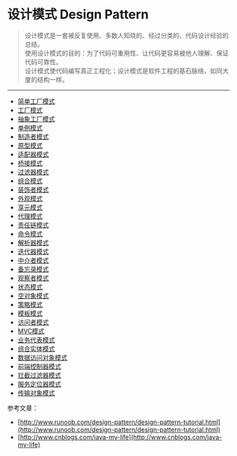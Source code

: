 # 设计模式 Design Pattern
> 设计模式是一套被反复使用、多数人知晓的、经过分类的、代码设计经验的总结。  
使用设计模式的目的：为了代码可重用性、让代码更容易被他人理解、保证代码可靠性。  
设计模式使代码编写真正工程化；设计模式是软件工程的基石脉络，如同大厦的结构一样。
***

- [简单工厂模式](https://github.com/yuanshichao1988/Interview-Knowledge-Collect/blob/master/designPattern/articles/simple-factory-pattern.md)
- [工厂模式](https://github.com/yuanshichao1988/Interview-Knowledge-Collect/blob/master/designPattern/articles/simple-factory-pattern.md)
- [抽象工厂模式](https://github.com/yuanshichao1988/Interview-Knowledge-Collect/blob/master/designPattern/articles/simple-factory-pattern.md)
- [单例模式](https://github.com/yuanshichao1988/Interview-Knowledge-Collect/blob/master/designPattern/articles/simple-factory-pattern.md)
- [制造者模式](https://github.com/yuanshichao1988/Interview-Knowledge-Collect/blob/master/designPattern/articles/simple-factory-pattern.md)
- [原型模式](https://github.com/yuanshichao1988/Interview-Knowledge-Collect/blob/master/designPattern/articles/simple-factory-pattern.md)
- [适配器模式](https://github.com/yuanshichao1988/Interview-Knowledge-Collect/blob/master/designPattern/articles/simple-factory-pattern.md)
- [桥接模式](https://github.com/yuanshichao1988/Interview-Knowledge-Collect/blob/master/designPattern/articles/simple-factory-pattern.md)
- [过滤器模式](https://github.com/yuanshichao1988/Interview-Knowledge-Collect/blob/master/designPattern/articles/simple-factory-pattern.md)
- [组合模式](https://github.com/yuanshichao1988/Interview-Knowledge-Collect/blob/master/designPattern/articles/simple-factory-pattern.md)
- [装饰者模式](https://github.com/yuanshichao1988/Interview-Knowledge-Collect/blob/master/designPattern/articles/simple-factory-pattern.md)
- [外观模式](https://github.com/yuanshichao1988/Interview-Knowledge-Collect/blob/master/designPattern/articles/simple-factory-pattern.md)
- [享元模式](https://github.com/yuanshichao1988/Interview-Knowledge-Collect/blob/master/designPattern/articles/simple-factory-pattern.md)
- [代理模式](https://github.com/yuanshichao1988/Interview-Knowledge-Collect/blob/master/designPattern/articles/simple-factory-pattern.md)
- [责任链模式](https://github.com/yuanshichao1988/Interview-Knowledge-Collect/blob/master/designPattern/articles/simple-factory-pattern.md)
- [命令模式](https://github.com/yuanshichao1988/Interview-Knowledge-Collect/blob/master/designPattern/articles/simple-factory-pattern.md)
- [解析器模式](https://github.com/yuanshichao1988/Interview-Knowledge-Collect/blob/master/designPattern/articles/simple-factory-pattern.md)
- [迭代器模式](https://github.com/yuanshichao1988/Interview-Knowledge-Collect/blob/master/designPattern/articles/simple-factory-pattern.md)
- [中介者模式](https://github.com/yuanshichao1988/Interview-Knowledge-Collect/blob/master/designPattern/articles/simple-factory-pattern.md)
- [备忘录模式](https://github.com/yuanshichao1988/Interview-Knowledge-Collect/blob/master/designPattern/articles/simple-factory-pattern.md)
- [观察者模式](https://github.com/yuanshichao1988/Interview-Knowledge-Collect/blob/master/designPattern/articles/simple-factory-pattern.md)
- [状态模式](https://github.com/yuanshichao1988/Interview-Knowledge-Collect/blob/master/designPattern/articles/simple-factory-pattern.md)
- [空对象模式](https://github.com/yuanshichao1988/Interview-Knowledge-Collect/blob/master/designPattern/articles/simple-factory-pattern.md)
- [策略模式](https://github.com/yuanshichao1988/Interview-Knowledge-Collect/blob/master/designPattern/articles/simple-factory-pattern.md)
- [模板模式](https://github.com/yuanshichao1988/Interview-Knowledge-Collect/blob/master/designPattern/articles/simple-factory-pattern.md)
- [访问者模式](https://github.com/yuanshichao1988/Interview-Knowledge-Collect/blob/master/designPattern/articles/simple-factory-pattern.md)
- [MVC模式](https://github.com/yuanshichao1988/Interview-Knowledge-Collect/blob/master/designPattern/articles/simple-factory-pattern.md)
- [业务代表模式](https://github.com/yuanshichao1988/Interview-Knowledge-Collect/blob/master/designPattern/articles/simple-factory-pattern.md)
- [组合实体模式](https://github.com/yuanshichao1988/Interview-Knowledge-Collect/blob/master/designPattern/articles/simple-factory-pattern.md)
- [数据访问对象模式](https://github.com/yuanshichao1988/Interview-Knowledge-Collect/blob/master/designPattern/articles/simple-factory-pattern.md)
- [前端控制器模式](https://github.com/yuanshichao1988/Interview-Knowledge-Collect/blob/master/designPattern/articles/simple-factory-pattern.md)
- [拦截过滤器模式](https://github.com/yuanshichao1988/Interview-Knowledge-Collect/blob/master/designPattern/articles/simple-factory-pattern.md)
- [服务定位器模式](https://github.com/yuanshichao1988/Interview-Knowledge-Collect/blob/master/designPattern/articles/simple-factory-pattern.md)
- [传输对象模式](https://github.com/yuanshichao1988/Interview-Knowledge-Collect/blob/master/designPattern/articles/simple-factory-pattern.md)


参考文章：

- [http://www.runoob.com/design-pattern/design-pattern-tutorial.html](http://www.runoob.com/design-pattern/design-pattern-tutorial.html)
- [http://www.cnblogs.com/java-my-life](http://www.cnblogs.com/java-my-life)

